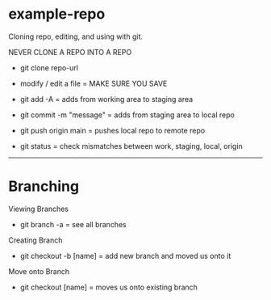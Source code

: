 # example-repo
Cloning repo, editing, and using with git.

NEVER CLONE A REPO INTO A REPO

 - git clone repo-url

  - modify / edit a file = MAKE SURE YOU SAVE
  - git add -A = adds from working area to staging area
  - git commit -m "message" = adds from staging area to local repo
  - git push origin main = pushes local repo to remote repo

  - git status = check mismatches between work, staging, local, origin


---


# Branching

Viewing Branches
 - git branch -a = see all branches

Creating Branch
 - git checkout -b [name] = add new branch and moved us onto it

Move onto Branch
 - git checkout [name] = moves us onto existing branch